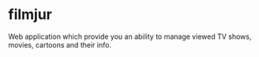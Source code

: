 # filmjur
Web application which provide you an ability to manage viewed TV shows, movies, cartoons and their info.
